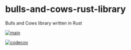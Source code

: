 # bulls-and-cows-rust-library
Bulls and Cows library written in Rust

[![main](https://github.com/intrepion/bulls-and-cows-rust-library/actions/workflows/main.yml/badge.svg?branch=main)](https://github.com/intrepion/bulls-and-cows-rust-library/actions/workflows/main.yml)

[![codecov](https://codecov.io/gh/intrepion/bulls-and-cows-rust-library/branch/main/graph/badge.svg?token=FKFTR8ADSV)](https://codecov.io/gh/intrepion/bulls-and-cows-rust-library)
